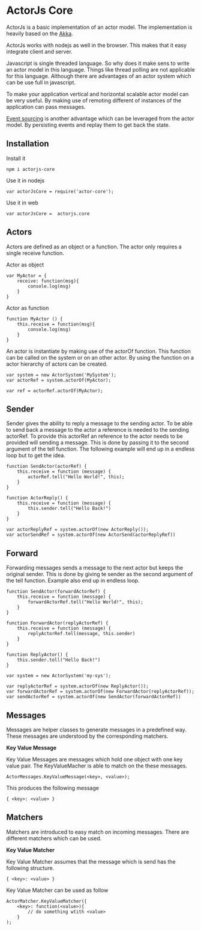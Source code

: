 ActorJs Core
============

ActorJs is a basic implementation of an actor model. The implementation is heavily based on the [Akka](http://akka.io/). 

ActorJs works with nodejs as well in the browser. This makes that it easy integrate client and server.

Javascript is single threaded language. So why does it make sens to write an actor model in this language. Things like thread polling are not applicable for this language. Although there are advantages of an actor system which can be use full in javascript.

To make your application vertical and horizontal scalable actor model can be very useful. By making use of remoting different of instances of the application can pass messages.

[Event sourcing](http://martinfowler.com/eaaDev/EventSourcing.html) is another advantage which can be leveraged from the actor model. By persisting events and replay them to get back the state.  

Installation
------------
Install it
```
npm i actorjs-core
```

Use it in nodejs
```
var actorJsCore = require('actor-core');
```

Use it in web
```
var actorJsCore =  actorjs.core
```

Actors
------

Actors are defined as an object or a function. The actor only requires a single receive function.

Actor as object
```
var MyActor = {
    receive: function(msg){
        console.log(msg)
    }
}
```

Actor as function
```
function MyActor () {
    this.receive = function(msg){
        console.log(msg)
    }
}
```

An actor is instantiate by making use of the actorOf function. This function can be called on the system or on an other actor. By using the function on a actor hierarchy of actors can be created.

```
var system = new ActorSystem('MySystem');
var actorRef = system.actorOf(MyActor);
```

```
var ref = actorRef.actorOf(MyActor);
```

Sender
------
Sender gives the ability to reply a message to the sending actor. To be able to send back a message to the actor a reference is needed to the sending actorRef. To provide this actorRef an reference to the actor needs to be provided will sending a message. This is done by passing it to the second argument of the tell function. The following example will end up in a endless loop but to get the idea.

```
function SendActor(actorRef) {
    this.receive = function (message) {
        actorRef.tell("Hello World!", this);
    }
}

function ActorReply() {
    this.receive = function (message) {
        this.sender.tell("Hello Back!")
    }
}

var actorReplyRef = system.actorOf(new ActorReply());
var actorSendRef = system.actorOf(new ActorSend(actorReplyRef))
```

Forward
-------
Forwarding messages sends a message to the next actor but keeps the original sender. This is done by giving te sender as the second argument of the tell function. Example also end up in endless loop.

```
function SendActor(forwardActorRef) {
    this.receive = function (message) {
        forwardActorRef.tell("Hello World!", this);
    }
}

function ForwardActor(replyActorRef) {
    this.receive = function (message) {
        replyActorRef.tell(message, this.sender)
    }
}

function ReplyActor() {
    this.sender.tell("Hello Back!")
}

var system = new ActorSystem('my-sys');

var replyActorRef = system.actorOf(new ReplyActor());
var forwardActorRef = system.actorOf(new ForwardActor(replyActorRef));
var sendActorRef = system.actorOf(new SendActor(forwardActorRef))
```

Messages
--------

Messages are helper classes to generate messages in a predefined way. These messages are understood by the corresponding matchers.

**Key Value Message**

Key Value Messages are messages which hold one object with one key value pair. The KeyValueMacher is able to match on the these messages. 
```
ActorMessages.KeyValueMessage(<key>, <value>);
```

This produces the following message
```
{ <key>: <value> }
```

Matchers
--------
Matchers are introduced to easy match on incoming messages. There are different matchers which can be used.

**Key Value Matcher**

Key Value Matcher assumes that the message which is send has the following structure.

```
{ <key>: <value> }
```

Key Value Matcher can be used as follow
```
ActorMatcher.KeyValueMatcher({
    <key>: function(<value>){
        // do something wtith <value>
    }
);
```